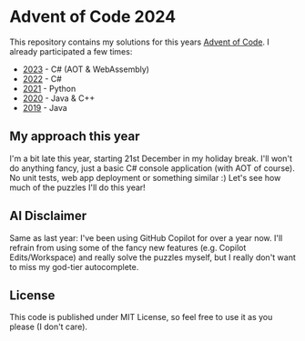 # Advent of Code 2024

This repository contains my solutions for this years [Advent of Code](https://adventofcode.com/2024). I already participated a few times:

- [2023](https://github.com/niklas2810/aoc-2023) - C# (AOT & WebAssembly)
- [2022](https://github.com/niklas2810/aoc-2022) - C#
- [2021](https://github.com/niklas2810/aoc-2021) - Python
- [2020](https://github.com/niklas2810/aoc-2020) - Java & C++
- [2019](https://github.com/niklas2810/aoc-2019) - Java

## My approach this year

I'm a bit late this year, starting 21st December in my holiday break. I'll won't do anything fancy, just a basic C# console application (with AOT of course). No unit tests, web app deployment or something similar :) Let's see how much of the puzzles I'll do this year!

## AI Disclaimer

Same as last year: I've been using GitHub Copilot for over a year now. I'll refrain from using some of the fancy new features (e.g. Copilot Edits/Workspace) and really solve the puzzles myself, but I really don't want to miss my god-tier autocomplete.

## License

This code is published under MIT License, so feel free to use it as you please (I don't care).